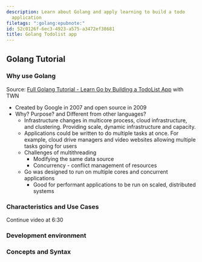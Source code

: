 ```yaml
---
description: Learn about Golang and apply learning to build a todo
  application
filetags: ":golang:epubnote:"
id: 52c0126f-6ec3-4923-a575-a3472ef38681
title: Golang Todolist app
---
```


## Golang Tutorial

### Why use Golang

Source: [Full Golang Tutorial - Learn Go by Building a TodoList
App](https://www.youtube.com/watch?v=XCZWyN9ZbEQ) with TWN

- Created by Google in 2007 and open source in 2009
- Why? Purpose? and Different from other languages?
  - Infrastructure changes in multicore process, cloud infrastructure,
    and clustering. Providing scale, dynamic infrastructure and
    capacity.
  - Applications could be written to do multiple tasks at once. For
    example, cloud drive managers and video websites allowing multiple
    tasks going for users
  - Challenges of multithreading
    - Modifying the same data source
    - Concurrency - conflict management of resources
  - Go was designed to run on multiple cores and concurrent applications
    - Good for performant applications to be run on scaled, distributed
      systems

### Characteristics and Use Cases

Continue video at 6:30

### Development environment

### Concepts and Syntax
